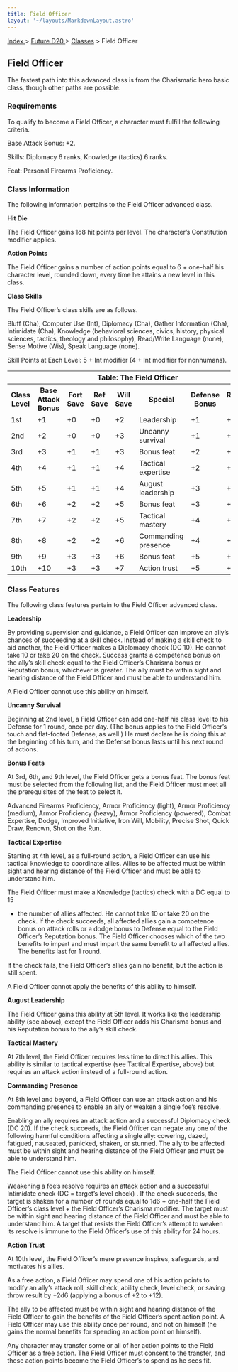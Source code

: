 ```yaml
---
title: Field Officer
layout: '~/layouts/MarkdownLayout.astro'
---
```


[ Index ](/) > [ Future D20 ](/future.d20.srd) > [Classes](/future.d20.srd/classes) > Field Officer

## Field Officer

The fastest path into this advanced class is from the Charismatic hero basic
class, though other paths are possible.

### Requirements

To qualify to become a Field Officer, a character must fulfill the following
criteria.

Base Attack Bonus: +2.

Skills: Diplomacy 6 ranks, Knowledge (tactics) 6 ranks.

Feat: Personal Firearms Proficiency.

### Class Information

The following information pertains to the Field Officer advanced class.

**Hit Die**

The Field Officer gains 1d8 hit points per level. The character’s Constitution
modifier applies.

**Action Points**

The Field Officer gains a number of action points equal to 6 + one-half his
character level, rounded down, every time he attains a new level in this
class.

**Class Skills**

The Field Officer’s class skills are as follows.

Bluff (Cha), Computer Use (Int), Diplomacy (Cha), Gather Information (Cha),
Intimidate (Cha), Knowledge (behavioral sciences, civics, history, physical
sciences, tactics, theology and philosophy), Read/Write Language (none), Sense
Motive (Wis), Speak Language (none).

Skill Points at Each Level: 5 + Int modifier (4 + Int modifier for nonhumans).


<table> <tr><th colspan="9">Table: The Field Officer</th></tr> <tr><th>Class Level</th><th>Base Attack Bonus</th><th>Fort Save</th><th>Ref Save</th><th>Will Save</th><th>Special</th><th>Defense Bonus</th><th>Reputation Bonus</th></tr> <tr><td>1st</td><td>+1</td><td>+0</td><td>+0</td><td>+2</td><td>Leadership</td><td>+1</td><td>+1</td></tr> <tr class="shaded"><td>2nd</td><td>+2</td><td>+0</td><td>+0</td><td>+3</td><td>Uncanny survival</td><td>+1</td><td>+1</td></tr> <tr><td>3rd</td><td>+3</td><td>+1</td><td>+1</td><td>+3</td><td>Bonus feat</td><td>+2</td><td>+1</td></tr> <tr class="shaded"><td>4th</td><td>+4</td><td>+1</td><td>+1</td><td>+4</td><td>Tactical expertise</td><td>+2</td><td>+2</td></tr> <tr><td>5th</td><td>+5</td><td>+1</td><td>+1</td><td>+4</td><td>August leadership</td><td>+3</td><td>+2</td></tr> <tr class="shaded"><td>6th</td><td>+6</td><td>+2</td><td>+2</td><td>+5</td><td>Bonus feat</td><td>+3</td><td>+2</td></tr> <tr><td>7th</td><td>+7</td><td>+2</td><td>+2</td><td>+5</td><td>Tactical mastery</td><td>+4</td><td>+3</td></tr> <tr class="shaded"><td>8th</td><td>+8</td><td>+2</td><td>+2</td><td>+6</td><td>Commanding presence</td><td>+4</td><td>+3</td></tr> <tr><td>9th</td><td>+9</td><td>+3</td><td>+3</td><td>+6</td><td>Bonus feat</td><td>+5</td><td>+3</td></tr> <tr class="shaded"><td>10th</td><td>+10</td><td>+3</td><td>+3</td><td>+7</td><td>Action trust</td><td>+5</td><td>+4</td></tr> </table>



### Class Features

The following class features pertain to the Field Officer advanced class.

**Leadership**

By providing supervision and guidance, a Field Officer can improve an ally’s
chances of succeeding at a skill check. Instead of making a skill check to aid
another, the Field Officer makes a Diplomacy check (DC 10). He cannot take 10
or take 20 on the check. Success grants a competence bonus on the ally’s skill
check equal to the Field Officer’s Charisma bonus or Reputation bonus,
whichever is greater. The ally must be within sight and hearing distance of
the Field Officer and must be able to understand him.

A Field Officer cannot use this ability on himself.

**Uncanny Survival**

Beginning at 2nd level, a Field Officer can add one-half his class level to
his Defense for 1 round, once per day. (The bonus applies to the Field
Officer’s touch and flat-footed Defense, as well.) He must declare he is doing
this at the beginning of his turn, and the Defense bonus lasts until his next
round of actions.

**Bonus Feats**

At 3rd, 6th, and 9th level, the Field Officer gets a bonus feat. The bonus
feat must be selected from the following list, and the Field Officer must meet
all the prerequisites of the feat to select it.

Advanced Firearms Proficiency, Armor Proficiency (light), Armor Proficiency
(medium), Armor Proficiency (heavy), Armor Proficiency (powered), Combat
Expertise, Dodge, Improved Initiative, Iron Will, Mobility, Precise Shot,
Quick Draw, Renown, Shot on the Run.

**Tactical Expertise**

Starting at 4th level, as a full-round action, a Field Officer can use his
tactical knowledge to coordinate allies. Allies to be affected must be within
sight and hearing distance of the Field Officer and must be able to understand
him.

The Field Officer must make a Knowledge (tactics) check with a DC equal to 15
+ the number of allies affected. He cannot take 10 or take 20 on the check. If
the check succeeds, all affected allies gain a competence bonus on attack
rolls or a dodge bonus to Defense equal to the Field Officer’s Reputation
bonus. The Field Officer chooses which of the two benefits to impart and must
impart the same benefit to all affected allies. The benefits last for 1 round.

If the check fails, the Field Officer’s allies gain no benefit, but the action
is still spent.

A Field Officer cannot apply the benefits of this ability to himself.

**August Leadership**

The Field Officer gains this ability at 5th level. It works like the
leadership ability (see above), except the Field Officer adds his Charisma
bonus and his Reputation bonus to the ally’s skill check.

**Tactical Mastery**

At 7th level, the Field Officer requires less time to direct his allies. This
ability is similar to tactical expertise (see Tactical Expertise, above) but
requires an attack action instead of a full-round action.

**Commanding Presence**

At 8th level and beyond, a Field Officer can use an attack action and his
commanding presence to enable an ally or weaken a single foe’s resolve.

Enabling an ally requires an attack action and a successful Diplomacy check
(DC 20). If the check succeeds, the Field Officer can negate any one of the
following harmful conditions affecting a single ally: cowering, dazed,
fatigued, nauseated, panicked, shaken, or stunned. The ally to be affected
must be within sight and hearing distance of the Field Officer and must be
able to understand him.

The Field Officer cannot use this ability on himself.

Weakening a foe’s resolve requires an attack action and a successful
Intimidate check (DC = target’s level check) . If the check succeeds, the
target is shaken for a number of rounds equal to 1d6 + one-half the Field
Officer’s class level + the Field Officer’s Charisma modifier. The target must
be within sight and hearing distance of the Field Officer and must be able to
understand him. A target that resists the Field Officer’s attempt to weaken
its resolve is immune to the Field Officer’s use of this ability for 24 hours.

**Action Trust**

At 10th level, the Field Officer’s mere presence inspires, safeguards, and
motivates his allies.

As a free action, a Field Officer may spend one of his action points to modify
an ally’s attack roll, skill check, ability check, level check, or saving
throw result by +2d6 (applying a bonus of +2 to +12).

The ally to be affected must be within sight and hearing distance of the Field
Officer to gain the benefits of the Field Officer’s spent action point. A
Field Officer may use this ability once per round, and not on himself (he
gains the normal benefits for spending an action point on himself).

Any character may transfer some or all of her action points to the Field
Officer as a free action. The Field Officer must consent to the transfer, and
these action points become the Field Officer’s to spend as he sees fit.

